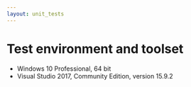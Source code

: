 ```yaml
---
layout: unit_tests
---
```


# Test environment and toolset 

* Windows 10 Professional, 64 bit
* Visual Studio 2017, Community Edition, version 15.9.2
